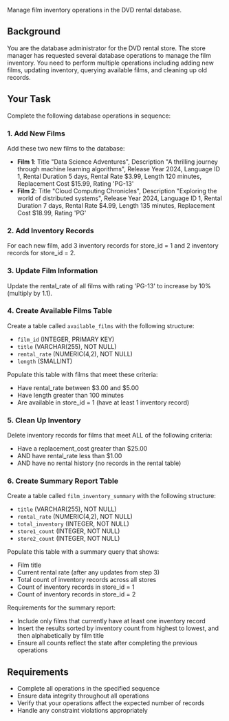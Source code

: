 Manage film inventory operations in the DVD rental database.

## Background

You are the database administrator for the DVD rental store. The store manager has requested several database operations to manage the film inventory. You need to perform multiple operations including adding new films, updating inventory, querying available films, and cleaning up old records.

## Your Task

Complete the following database operations in sequence:

### 1. Add New Films
Add these two new films to the database:
- **Film 1**: Title "Data Science Adventures", Description "A thrilling journey through machine learning algorithms", Release Year 2024, Language ID 1, Rental Duration 5 days, Rental Rate $3.99, Length 120 minutes, Replacement Cost $15.99, Rating 'PG-13'
- **Film 2**: Title "Cloud Computing Chronicles", Description "Exploring the world of distributed systems", Release Year 2024, Language ID 1, Rental Duration 7 days, Rental Rate $4.99, Length 135 minutes, Replacement Cost $18.99, Rating 'PG'

### 2. Add Inventory Records
For each new film, add 3 inventory records for store_id = 1 and 2 inventory records for store_id = 2.

### 3. Update Film Information
Update the rental_rate of all films with rating 'PG-13' to increase by 10% (multiply by 1.1).

### 4. Create Available Films Table
Create a table called `available_films` with the following structure:
- `film_id` (INTEGER, PRIMARY KEY)
- `title` (VARCHAR(255), NOT NULL)
- `rental_rate` (NUMERIC(4,2), NOT NULL)
- `length` (SMALLINT)

Populate this table with films that meet these criteria:
- Have rental_rate between $3.00 and $5.00
- Have length greater than 100 minutes  
- Are available in store_id = 1 (have at least 1 inventory record)


### 5. Clean Up Inventory
Delete inventory records for films that meet ALL of the following criteria:
- Have a replacement_cost greater than $25.00
- AND have rental_rate less than $1.00
- AND have no rental history (no records in the rental table)


### 6. Create Summary Report Table
Create a table called `film_inventory_summary` with the following structure:
- `title` (VARCHAR(255), NOT NULL)
- `rental_rate` (NUMERIC(4,2), NOT NULL)
- `total_inventory` (INTEGER, NOT NULL)
- `store1_count` (INTEGER, NOT NULL)
- `store2_count` (INTEGER, NOT NULL)

Populate this table with a summary query that shows:
- Film title
- Current rental rate (after any updates from step 3)
- Total count of inventory records across all stores
- Count of inventory records in store_id = 1
- Count of inventory records in store_id = 2

Requirements for the summary report:
- Include only films that currently have at least one inventory record  
- Insert the results sorted by inventory count from highest to lowest, and then alphabetically by film title
- Ensure all counts reflect the state after completing the previous operations

## Requirements

- Complete all operations in the specified sequence
- Ensure data integrity throughout all operations
- Verify that your operations affect the expected number of records
- Handle any constraint violations appropriately